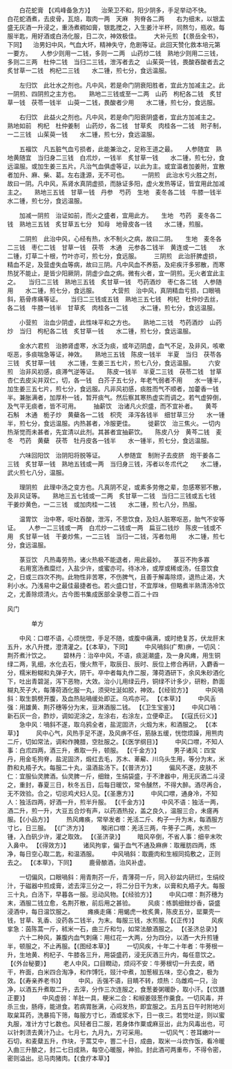 <!-- { "loadSidebar": true } -->
　　白花蛇膏 【《鸡峰备急方》】 　治荣卫不和，阳少阴多，手足举动不快。　　白花蛇酒煮，去皮骨，瓦焙，取肉一两　天麻　狗脊各二两　　右为细末，以银盂盛无灰酒一升浸之，重汤煮稠如膏，银匙搅之，入生姜汁半杯，同熬匀，瓶收。每服半匙，用好酒或白汤化服，日二次，神效极佳。
　　大补元煎 【《景岳全书》，下同】 　治男妇中风，气血大坏，精神失守，危剧等证。此回天赞化救本培元第一要方。　　人参少则用一二钱，多则一二两　山药炒二钱　熟地少则用二三钱，多则二三两　杜仲二钱　当归二三钱，泄泻者去之　山茱萸一钱，畏酸吞酸者去之　炙甘草一二钱　枸杞二三钱　　水二锺，煎七分，食远温服。

　　左归饮　此壮水之剂也。凡中风，若是命门阴衰阳胜者，宜此方加减主之。此一阴煎、四阴煎之主方也。　　熟地二三钱或至一二两　山药　枸杞各二钱　炙甘草一钱　茯苓一钱半　山萸一二钱，畏酸者少用　　水二锺，煎七分，食远服。

　　右归饮　此益火之剂也。凡中风，若是命门阳衰阴盛者，宜此方加减主之。　　熟地如前　枸杞　杜仲姜制　山药炒，各二钱　甘草炙　肉桂各一二钱　附子制，一二三钱　山茱萸一钱　　水二锺，煎七分，食远温服。

　　五福饮　凡五脏气血亏损者，此能兼治之，足称王道之最。　　人参随宜　熟地黄随宜　当归身二三钱　白朮炒，一钱半　炙甘草一钱　　水二锺，煎七分，食远温服。或加生姜三五片。凡治气血俱虚等证，以此为主。或宜温者加姜附，宜散者加升、麻、柴、葛。左右逢源，无不可也。
　　一阴煎　此治水亏火胜之剂，故曰一阴。凡中风，系肾水真阴虚损，而脉证多阳，虚火发热等证，皆宜用此加减主之。　　熟地三五钱　甘草一钱　丹参　芍药　生地　麦冬各二钱　牛膝一钱半　　水二锺，煎七分，食远温服。

　　加减一阴煎　治证如前，而火之盛者，宜用此方。　　生地　芍药　麦冬各二钱　熟地三五钱　炙甘草五七分　知母　地骨皮各一钱　　水二锺，煎服。

　　二阴煎　此治中风，心经有热，水不制火之病，故曰二阴。　　生地　麦冬各二三钱　枣仁二钱　甘草一钱　茯苓　木通　元参各二钱半　黄连或一二钱　　水二锺，灯草二十根，竹叶亦可，煎七分，食远服。
　　三阴煎　此治肝脾虚损，精血不足，及营虚失血等病，故曰三阴。凡中风血不养筋，及疟疾汗多邪散，而寒热犹不能止，是皆少阳厥阴，阴虚少血之病。微有火者，宜一阴煎。无火者宜此主之。　　当归二三钱　熟地三五钱　炙甘草一钱　芍药酒炒　枣仁各二钱　人参随用　　水二锺，煎七分，食远服。
　　大营煎　治中风，真阴精血亏损，口眼喎斜，筋骨疼痛等证。　　当归二三钱或五钱　熟地三五七钱　枸杞　杜仲炒去丝，各二钱　牛膝一钱半　甘草炙　肉桂各一二钱　　水二锺，煎七分，食远温服。

　　小营煎　治血少阴虚，此性味平和之方也。　　熟地二三钱　芍药酒炒　山药炒　当归　枸杞各二钱　炙甘草一钱　　水二锺，煎七分，食远温服。

　　金水六君煎　治肺肾虚寒，水泛为痰，或年迈阴虚，血气不足，及非风，咳嗽呕恶，多痰喘急等证，神效。　　熟地三五钱　陈皮一钱半　半夏　当归　茯苓各三钱　炙甘草一钱　　水二锺，生姜三五七片，煎七八分，食远温服。
　　六安煎　治非风初感，痰滞气逆等证。　　陈皮一钱半　半夏二三钱　茯苓二钱　甘草　杏仁去皮尖并双仁，切，各一钱　白芥子五七分，年老气弱者不用　　水一锺半，加生姜三五七片，煎七分，食远服。凡非风初感，痰胜而气不顺者，加藿香一钱半。兼胀满者，加厚朴一钱，暂开痰气。然后察其寒热虚实而调之。若气虚猝倒，及气平无痰者，皆不可用。
　　抽薪饮　治诸凡火炽盛，而不宜补者。　　黄芩　石斛　木通　栀子炒　黄蘗各一二钱　枳壳　泽泻各钱半　细甘草三分　　水一锺半，煎七分，食远温服。内热甚者，冷服更佳。
　　徙薪饮　治三焦火。一切内热渐觉而未甚者，先宜清以此剂。其甚者宜抽薪饮。　　陈皮八分　黄芩二钱　麦冬　芍药　黄蘗　茯苓　牡丹皮各一钱半　　水一锺半，煎七分，食远温服。

　　六味回阳饮　治阴阳将脱等证。
　　人参随宜　制附子去皮脐　炮干姜各二三钱　炙甘草一钱　熟地五钱或一两　当归身三钱，泻者以冬朮代之　　水二锺，武火煎七八分，温服。

　　理阴煎　此理中汤之变方也。凡真阴不足，或素多劳倦之辈，忽感寒邪不散，及非风证等。　　熟地三五七钱或一二两　炙甘草一二钱　当归二三钱或五七钱　干姜炒黄色，一二三钱　或加肉桂一二钱　　水二锺，煎七八分，热服。

　　温胃饮　治中寒，呕吐吞酸，泄泻，不思饮食，及妇人脏寒呕恶，胎气不安等证。　　人参一二三钱或一两　白朮炒一二钱或一两　扁豆二钱炒　陈皮一钱或不用　炙甘草一钱　干姜炒焦，一二三钱　当归一二钱，泻者勿用　　水二锺，煎七分，食远温服。

　　菉豆饮　凡热毒劳热，诸火热极不能退者，用此最妙。　　菉豆不拘多寡
　　右用宽汤煮糜烂，入盐少许，或蜜亦可。待冰冷，或厚或稀或汤，任意饮食之，日或三四次不拘。此物性非苦寒，不伤脾气，且善于解毒除烦，退热止渴，大利小水。乃浅易中之最佳最捷者也。若火盛口甘，不宜厚味，但略煮半熟清汤冷饮之，尤善除烦清火。古今图书集成医部全录卷二百二十四

风门

　　　　单方

　　中风：口噤不语，心烦恍惚，手足不随，或腹中痛满，或时绝复苏，伏龙肝末五升，水八升搅，澄清灌之。【《本草》，下同】
　　中风喎斜(疒帬)痹，一切风：荆芥煮汁饮之。
　　碧林丹：治卒中风，不语，痰涎潮盛，及一身风瘫，用生铜绿二两，乳细，水化去石，慢火熬干，取辰日、辰时、辰位上修合再研，入麝香一分，糯米粉糊和丸弹子大，阴干。卒中者每丸作二服，薄荷酒研下，余风朱砂酒化下，吐出青碧涎，泻下恶物，大效。治小儿用绿云丹，铜绿不计多少，研粉，酢面糊丸芡子大，每薄荷酒化服一丸，须臾吐涎如胶，神效。【《经验方》】
　　中风喎斜：取生鹊劈开腹，及血热贴喎缓处即正。乌鸡亦可。 【《本草》】
　　中风舌强：用雄黄、荆芥穗等分为末，豆淋酒服二钱。 【《卫生宝鉴》】
　　中风口喎：新石灰一合，酢炒，调如泥涂之，左涂右，右涂左，立便牵正。 【《寇氏衍义》】
　　急中风：喎斜不遂，取乌鸦全者，盐泥固济，火煅为末，和酒服之。 【《本草》】
　　风中心气，风热手足不遂，及风痹不任，筋脉五缓，恍惚烦躁，用熊肉二斤，切如常法，调和作腌腊，空肚服之。【《医学纲目》】
　　中风口噤，不知人事：白朮四两，酒三升，煮取一升，顿服。 【《千金方》】
　　男子诸风：四宝丹，用金毛狗脊，盐泥固济，煅红去毛，苏木、萆薢、川乌头生用，等分为末，米酢和丸梧子大。每服二十丸，温酒盐汤下。【《普济方》】
　　偏风不遂，皮肤不仁：宜服仙灵脾酒。仙灵脾一斤，细銼，生绢袋盛，于不津器中，用无灰酒二斗浸之，重封，春夏三日，秋冬五日，后每日暖饮，常令醺然，不得大醉。酒尽再合，无不效验。合之，切忌鸡犬妇人见。【《圣惠方》】
　　中风口噤，通身冷，不知人：独活四两，好酒一升，煎半升服。 【《千金方》】
　　中风不语：独活一两，酒二升，煎一升，大豆五合炒有声，以药酒热投，盖之良久，温服三合，未瘥再服。【《小品方》】
　　热风瘫痪，常举发者：羌活二斤、构子一升为末，每酒服方寸匕，日三服。 【《广济方》】
　　喉闭口噤：羌活三两，牛蒡子二两，水煎一锺，入白矾少许，灌之取效。 【《圣济录》】
　　暗风卒倒，不省人事：细辛末吹入鼻中。 【《得效方》】
　　诸风拘挛，偏于血气不通及麻痹：取雁肪四两，炼净，每日空心取二匙，和温酒服。
　　中风喎斜：取鹿肉和生椒同捣敷之，正则去之。 【《本草》，下同】
　　鹿骨酿酒，治风补虚。

　　一切偏风，口眼喎斜：用青荆芥一斤，青薄荷一斤，同入砂盆内研烂，生绢绞汁，于磁器中煎成膏，滤去滓三分之一，将二分日干为末，以膏和丸梧子大。每服三十丸，白汤下，早暮各一服。忌动风物。【《经验方》】
　　中风口噤：荆芥穗为末，酒服二钱立愈，名荆芥散，前后用之甚验。
　　风痰：练鹊细銼炒香，袋盛浸酒中，每日温饮服之。
　　瘫痪走痛：用蝎虎一枚炙黄，陈皮五分，罂粟壳一钱，甘草、乳香、没药各二钱半，为末。每服三钱，水煎服。【《正传》】
　　风疾挛急：茵陈蒿一斤，秫米一石，曲三斤和匀，如常法酿酒服之。 【《圣济总录》】
　　六十二种风，兼腹内血气刺痛：用红花一大两，分为四分，以酒一大升煎锺半，顿服之，不止再服。【《图经本草》】
　　一切风疾，十年二十年者：牛蒡根一升，生地黄、枸杞子、牛膝各三升，用袋盛药，浸无灰酒三升内，每任意饮之。【《外台秘要》】
　　老人中风，口目瞤动，烦闷不安：牛蒡根切一升去皮，晒干，杵面，白米四合淘净，和作馎饦，豉汁中煮，加葱椒五味，空心食之，极为效。【《寿亲养老书》】
　　中风，舌强不语，目睛不转，烦热：乌雌鸡一只，治净，以酒五升煮取二升，去滓，分作三次连服之，食葱姜粥暖卧，取小汗。【《饮膳正要》】
　　中风虚弱：羊肚一具，粳米二合：和椒姜豉葱作羹食。一切风毒，并杀三虫，肠痔，能进食。若病胃胀满，心闷发热，即宜服之。五月五日午时附地刈取枲耳药，洗暴捣下筛，每服方寸匕，酒或浆水下，日一夜三。若觉吐逆，则以蜜丸服，准计方寸匕数也。风轻者日二服，若身体作粟或麻豆出，此为风毒出也，可以针刺溃去黄汁乃止。七月七，九月九，方可采用。
　　一切风气：苍耳嫩叶一石切，和麦糵五升，作块，于蒿艾中，罯二十日，成曲，取米一斗炊作饭，看冷暖入曲三升酿之，封二七日成熟，每空心暖服，神验。封此酒可两重布，不得令密，密则溢出。忌马肉猪肉。【《食疗本草》】
